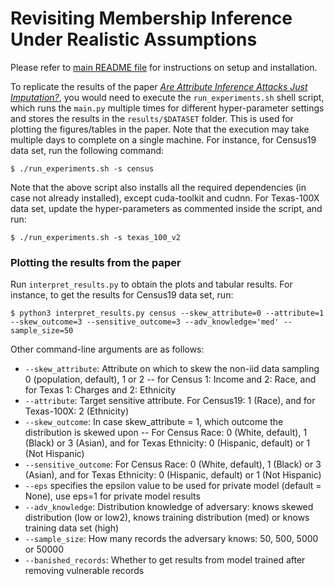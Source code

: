 # Revisiting Membership Inference Under Realistic Assumptions

Please refer to [main README file](../README.md) for instructions on setup and installation.

To replicate the results of the paper [*Are Attribute Inference Attacks Just Imputation?*](https://arxiv.org/abs/2005.10881), you would need to execute the `run_experiments.sh` shell script, which runs the `main.py` multiple times for different hyper-parameter settings and stores the results in the `results/$DATASET` folder. This is used for plotting the figures/tables in the paper. Note that the execution may take multiple days to complete on a single machine. For instance, for Census19 data set, run the following command:
```
$ ./run_experiments.sh -s census
```
Note that the above script also installs all the required dependencies (in case not already installed), except cuda-toolkit and cudnn. For Texas-100X data set, update the hyper-parameters as commented inside the script, and run:
```
$ ./run_experiments.sh -s texas_100_v2
```


### Plotting the results from the paper 

Run `interpret_results.py` to obtain the plots and tabular results. For instance, to get the results for Census19 data set, run:
```
$ python3 interpret_results.py census --skew_attribute=0 --attribute=1 --skew_outcome=3 --sensitive_outcome=3 --adv_knowledge='med' --sample_size=50
```    

Other command-line arguments are as follows: 
- `--skew_attribute`: Attribute on which to skew the non-iid data sampling 0 (population, default), 1 or 2 -- for Census 1: Income and 2: Race, and for Texas 1: Charges and 2: Ethnicity
- `--attribute`: Target sensitive attribute. For Census19: 1 (Race), and for Texas-100X: 2 (Ethnicity)
- `--skew_outcome`: In case skew_attribute = 1, which outcome the distribution is skewed upon -- For Census Race: 0 (White, default), 1 (Black) or 3 (Asian), and for Texas Ethnicity: 0 (Hispanic, default) or 1 (Not Hispanic)
- `--sensitive_outcome`: For Census Race: 0 (White, default), 1 (Black) or 3 (Asian), and for Texas Ethnicity: 0 (Hispanic, default) or 1 (Not Hispanic)
- `--eps` specifies the epsilon value to be used for private model (default = None), use eps=1 for private model results
- `--adv_knowledge`: Distribution knowledge of adversary: knows skewed distribution (low or low2), knows training distribution (med) or knows training data set (high)
- `--sample_size`: How many records the adversary knows: 50, 500, 5000 or 50000
- `--banished_records`: Whether to get results from model trained after removing vulnerable records
